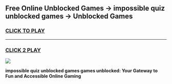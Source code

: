 
## Free Online Unblocked Games → impossible quiz unblocked games → Unblocked Games
<h3>
<a href="https://premium.freeplayer.one?title=impossible_quiz_unblocked_games&ref=21F">CLICK TO PLAY</a></h3>
<hr>

<h3>
<a href="https://premium.freeplayer.one?title=impossible_quiz_unblocked_games&ref=21F">CLICK 2 PLAY</a>
  
</h3>

<a href="https://premium.freeplayer.one?title=impossible_quiz_unblocked_games&ref=21F/"><img src="https://clearcache.store/games.png"></a>


**impossible quiz unblocked games games unblocked: Your Gateway to Fun and Accessible Online Gaming**
